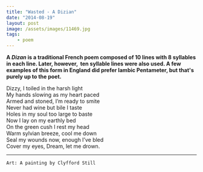 ```yaml
---
title: "Wasted - A Dizian"
date: "2014-08-19"
layout: post
image: /assets/images/11469.jpg
tags: 
    - poem
---
```


**A _Dizan_ is a traditional French poem composed of 10 lines with 8 syllables in each line. Later, however,  ten syllable lines were also used. A few examples of this form in England did prefer Iambic Pentameter, but that's purely up to the poet.**



Dizzy, I toiled in the harsh light  
My hands slowing as my heart paced  
Armed and stoned, I’m ready to smite  
Never had wine but bile I taste  
Holes in my soul too large to baste  
Now I lay on my earthly bed  
On the green cush I rest my head  
Warm sylvian breeze, cool me down  
Seal my wounds now, enough I’ve bled  
Cover my eyes, Dream, let me drown.  


***
`Art: A painting by Clyfford Still`